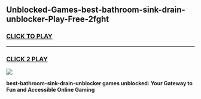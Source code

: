 
## Unblocked-Games-best-bathroom-sink-drain-unblocker-Play-Free-2fght
<h3>
<a href="https://premium76.site?title=best-bathroom-sink-drain-unblocker&ref=23A">CLICK TO PLAY</a></h3>
<hr>

<h3>
<a href="https://premium76.site?title=best-bathroom-sink-drain-unblocker&ref=23A">CLICK 2 PLAY</a>
  
</h3>

<a href="https://premium76.site?title=best-bathroom-sink-drain-unblocker&ref=23A"><img src="https://clearcache.store/games.png"></a>


**best-bathroom-sink-drain-unblocker games unblocked: Your Gateway to Fun and Accessible Online Gaming**
